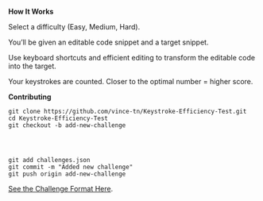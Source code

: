 **How It Works**

Select a difficulty (Easy, Medium, Hard).

You’ll be given an editable code snippet and a target snippet.

Use keyboard shortcuts and efficient editing to transform the editable code into the target.

Your keystrokes are counted. Closer to the optimal number = higher score.



**Contributing**

    git clone https://github.com/vince-tn/Keystroke-Efficiency-Test.git
    cd Keystroke-Efficiency-Test
    git checkout -b add-new-challenge




    git add challenges.json
    git commit -m "Added new challenge"
    git push origin add-new-challenge


[See the Challenge Format Here](https://www.keystroketest.site/about).
   

